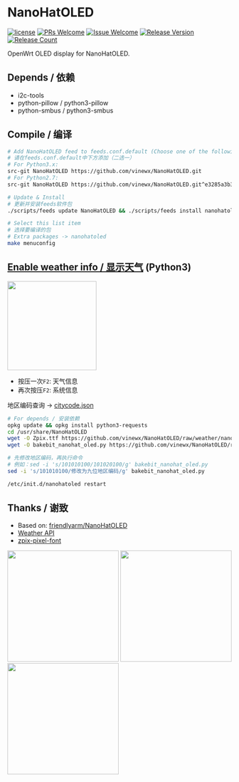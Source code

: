 # NanoHatOLED
[1]: https://img.shields.io/badge/license-MIT-brightgreen.svg
[2]: /LICENSE
[3]: https://img.shields.io/badge/PRs-welcome-brightgreen.svg
[4]: https://github.com/vinewx/NanoHatOLED/pulls
[5]: https://img.shields.io/badge/Issues-welcome-brightgreen.svg
[6]: https://github.com/vinewx/NanoHatOLED/issues/new
[7]: https://img.shields.io/badge/release-v1.0.4-blue.svg?
[8]: https://github.com/vinewx/NanoHatOLED/releases
[9]: https://img.shields.io/github/downloads/vinewx/NanoHatOLED/total
[![license][1]][2]
[![PRs Welcome][3]][4]
[![Issue Welcome][5]][6]
[![Release Version][7]][8]
[![Release Count][9]][8]

OpenWrt OLED display for NanoHatOLED.
## Depends / 依赖
- i2c-tools
- python-pillow / python3-pillow
- python-smbus / python3-smbus

## Compile / 编译
```bash
# Add NanoHatOLED feed to feeds.conf.default (Choose one of the following feeds)
# 请在feeds.conf.default中下方添加（二选一）
# For Python3.x: 
src-git NanoHatOLED https://github.com/vinewx/NanoHatOLED.git
# For Python2.7:
src-git NanoHatOLED https://github.com/vinewx/NanoHatOLED.git^e3285a3b37c7c34048c0ea108fa4ec18b49c0bfd

# Update & Install
# 更新并安装feeds软件包
./scripts/feeds update NanoHatOLED && ./scripts/feeds install nanohatoled

# Select this list item
# 选择要编译的包
# Extra packages -> nanohatoled
make menuconfig
```

## [Enable weather info / 显示天气](https://github.com/vinewx/NanoHatOLED/tree/weather) (Python3)
<img src="https://github.com/vinewx/NanoHatOLED/raw/weather/assets/k2_1.jpg" width="200" />

- 按压一次`F2`: 天气信息
- 再次按压`F2`: 系统信息

地区编码查询 -> [citycode.json](https://github.com/vinewx/NanoHatOLED/blob/weather/citycode.json)

```bash
# For depends / 安装依赖
opkg update && opkg install python3-requests
cd /usr/share/NanoHatOLED
wget -O Zpix.ttf https://github.com/vinewx/NanoHatOLED/raw/weather/nanohatoled/files/NanoHatOLED/Zpix.ttf
wget -O bakebit_nanohat_oled.py https://github.com/vinewx/NanoHatOLED/raw/weather/nanohatoled/files/NanoHatOLED/bakebit_nanohat_oled.py

# 先修改地区编码，再执行命令
# 例如：sed -i 's/101010100/101020100/g' bakebit_nanohat_oled.py
sed -i 's/101010100/修改为九位地区编码/g' bakebit_nanohat_oled.py

/etc/init.d/nanohatoled restart
```


## Thanks / 谢致 
- Based on: [friendlyarm/NanoHatOLED](https://github.com/friendlyarm/NanoHatOLED)
- [Weather API](https://www.sojson.com/api/weather.html)
- [zpix-pixel-font](https://github.com/SolidZORO/zpix-pixel-font)


<img src="https://github.com/vinewx/NanoHatOLED/raw/master/assets/k1.jpg" width="250" /> <img src="https://github.com/vinewx/NanoHatOLED/raw/master/assets/k2.jpg" width="250" /> <img src="https://github.com/vinewx/NanoHatOLED/raw/master/assets/k3.jpg" width="250" />

